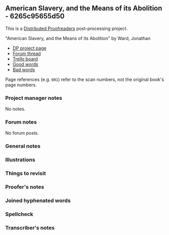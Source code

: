 ## American Slavery, and the Means of its Abolition - 6265c95655d50 ##

This is a [Distributed Proofreaders](http://www.pgdp.net/) post-processing project.

"American Slavery, and the Means of its Abolition" by Ward, Jonathan

- [DP project page](http://www.pgdp.net/c/project.php?id=projectID6265c95655d50)
- [Forum thread](https://www.pgdp.net/phpBB3/viewtopic.php?t=76785)
- [Trello board](https://trello.com/b/QXS5MV4v/dp-american-slavery-and-the-means-of-its-abolition)
- [Good words](good_words.txt)
- [Bad words](bad_words.txt)

Page references (e.g. `001`) refer to the scan numbers, not the original book's page numbers.

### Project manager notes ###

No notes.

### Forum notes ###

No forum posts.

### General notes ###

### Illustrations ###

### Things to revisit ###

### Proofer's notes ###

### Joined hyphenated words ###

### Spellcheck ###

### Transcriber's notes ###

